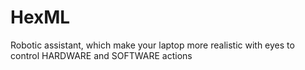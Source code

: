 # HexML
Robotic assistant, which make your laptop more realistic with eyes to control HARDWARE and SOFTWARE actions

